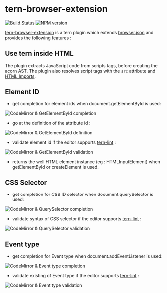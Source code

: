 # tern-browser-extension

[![Build Status](https://secure.travis-ci.org/angelozerr/tern-browser-extension.png)](http://travis-ci.org/angelozerr/tern-browser-extension)
[![NPM version](https://img.shields.io/npm/v/tern-browser-extension.svg)](https://www.npmjs.org/package/tern-browser-extension)  

[tern-browser-extension](https://github.com/angelozerr/tern-browser-extension) is a tern plugin which extends [browser.json](https://github.com/marijnh/tern/blob/master/defs/browser.json) and provides the following features : 

## Use tern inside HTML

The plugin extracts JavaScript code from scripts tags, before creating the acorn AST.
The plugin also resolves script tags with the `src` attribute and [HTML Imports](https://w3c.github.io/webcomponents/spec/imports/).

## Element ID

 * get completion for element ids when document.getElementById is used:

![CodeMirror & GetElementById completion](https://github.com/angelozerr/tern-browser-extension/wiki/images/CodeMirror_GetElementByIdCompletions.png)

 * go at the definition of the attribute id : 
 
![CodeMirror & GetElementById definition](https://github.com/angelozerr/tern-browser-extension/wiki/images/CodeMirror_GetElementByIdDefinition.png)
 
 * validate element id if the editor supports [tern-lint](https://github.com/angelozerr/tern-lint) : 

![CodeMirror & GetElementById validation](https://github.com/angelozerr/tern-browser-extension/wiki/images/CodeMirror_GetElementByIdValidation.png) 

 * returns the well HTML element instance (eg : HTMLInputElement) when getElementById or createElement is used.
 
## CSS Selector

 * get completion for CSS ID selector when document.querySelector is used:

![CodeMirror & QuerySelector completion](https://github.com/angelozerr/tern-browser-extension/wiki/images/CodeMirror_QuerySelectorCompletions.png)

* validate syntax of CSS selector if the editor supports [tern-lint](https://github.com/angelozerr/tern-lint) : 

![CodeMirror & QuerySelector validation](https://github.com/angelozerr/tern-browser-extension/wiki/images/CodeMirror_QuerySelectorValidation.png) 

## Event type

* get completion for Event type when document.addEventListener is used:

![CodeMirror & Event type completion](https://github.com/angelozerr/tern-browser-extension/wiki/images/CodeMirror_EventTypeCompletions.png)

* validate existing of Event type if the editor supports [tern-lint](https://github.com/angelozerr/tern-lint) : 

![CodeMirror & Event type validation](https://github.com/angelozerr/tern-browser-extension/wiki/images/CodeMirror_EventTypeValidation.png) 

